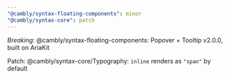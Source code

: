 ```yaml
---
"@cambly/syntax-floating-components": minor
"@cambly/syntax-core": patch
---
```


*Breaking*: @cambly/syntax-floating-components: Popover + Tooltip v2.0.0, built on AriaKit

Patch: @cambly/syntax-core/Typography: `inline` renders as `"span"` by default
